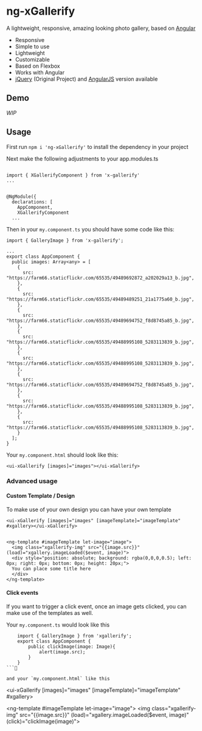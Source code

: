 # ng-xGallerify

A lightweight, responsive, amazing looking photo gallery, based on [Angular](https://angular.io/)

- Responsive
- Simple to use
- Lightweight
- Customizable
- Based on Flexbox
- Works with Angular
- [jQuery](https://github.com/xremix/xGallerify) (Original Project) and [AngularJS](https://github.com/JohnnyTheTank/angular-xGallerify) version available

## Demo

*WIP*

## Usage

First run `npm i 'ng-xGallerify'` to install the dependency in your project

Next make the following adjustments to your app.modules.ts

```

import { XGallerifyComponent } from 'x-gallerify'
...


@NgModule({
  declarations: [
    AppComponent,
    XGallerifyComponent
  ...

```

Then in your `my.component.ts` you should have some code like this:

```
import { GalleryImage } from 'x-gallerify';

...
export class AppComponent {
  public images: Array<any> = [
    {
      src: "https://farm66.staticflickr.com/65535/49489692872_a202029a13_b.jpg",
    },
    {
      src: "https://farm66.staticflickr.com/65535/49489489251_21a1775a60_b.jpg",
    },
    {
      src: "https://farm66.staticflickr.com/65535/49489694752_f8d8745a85_b.jpg",
    },
    {
      src: "https://farm66.staticflickr.com/65535/49488995108_5283113839_b.jpg",
    },
    {
      src: "https://farm66.staticflickr.com/65535/49488995108_5283113839_b.jpg",
    },
    {
      src: "https://farm66.staticflickr.com/65535/49489694752_f8d8745a85_b.jpg",
    },
    {
      src: "https://farm66.staticflickr.com/65535/49488995108_5283113839_b.jpg",
    },
    {
      src: "https://farm66.staticflickr.com/65535/49488995108_5283113839_b.jpg",
    }
  ];
}

```

Your `my.component.html` should look like this:

```
<ui-xGallerify [images]="images"></ui-xGallerify>
```

### Advanced usage


#### Custom Template / Design

To make use of your own design you can have your own template

```
<ui-xGallerify [images]="images" [imageTemplate]="imageTemplate" #xgallery></ui-xGallerify>


<ng-template #imageTemplate let-image="image">
  <img class="xgallerify-img" src="{{image.src}}" (load)="xgallery.imageLoaded($event, image)">
  <div style="position: absolute; background: rgba(0,0,0,0.5); left: 0px; right: 0px; bottom: 0px; height: 20px;">
  You can place some title here
  </div>
</ng-template>

```

#### Click events

If you want to trigger a click event, once an image gets clicked, you can make use of the templates as well.

Your `my.component.ts` would look like this

```
    import { GalleryImage } from 'xgallerify';
    export class AppComponent {
        public clickImage(image: Image){
            alert(image.src);
        }
    }
```

and your `my.component.html` like this

```
<ui-xGallerify [images]="images" [imageTemplate]="imageTemplate" #xgallery></ui-xGallerify>

<ng-template #imageTemplate let-image="image">
  <img class="xgallerify-img" src="{{image.src}}" (load)="xgallery.imageLoaded($event, image)" (click)="clickImage(image)">
</ng-template>

```